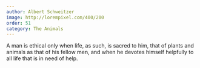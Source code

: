 ```yaml
---
author: Albert Schweitzer
image: http://lorempixel.com/400/200
order: 51
category: The Animals
---
```


A man is ethical only when life, as such, is sacred to him, that of plants and animals as that of his fellow men, and when he devotes himself helpfully to all life that is in need of help.
